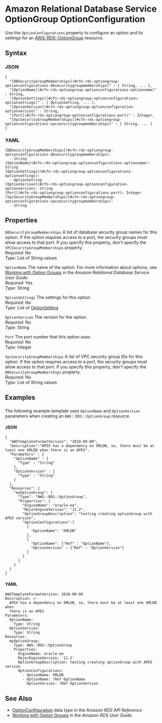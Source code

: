 # Amazon Relational Database Service OptionGroup OptionConfiguration<a name="aws-properties-rds-optiongroup-optionconfigurations"></a>

Use the `OptionConfigurations` property to configure an option and its settings for an [AWS::RDS::OptionGroup](aws-resource-rds-optiongroup.md) resource\.

## Syntax<a name="w13ab1c21c10d192c49c15b5"></a>

### JSON<a name="aws-properties-rds-optiongroup-optionconfigurations-syntax.json"></a>

```
{
  "[DBSecurityGroupMemberships](#cfn-rds-optiongroup-optionconfigurations-dbsecuritygroupmemberships)" : [ String, ... ],
  "[OptionName](#cfn-rds-optiongroup-optionconfigurations-optionname)" : String,
  "[OptionSettings](#cfn-rds-optiongroup-optionconfigurations-optionsettings)" : [ OptionSetting, ... ],
  "[OptionVersion](#cfn-rds-optiongroup-optionconfiguration-optionversion)" : String,
  "[Port](#cfn-rds-optiongroup-optionconfigurations-port)" : Integer,
  "[VpcSecurityGroupMemberships](#cfn-rds-optiongroup-optionconfigurations-vpcsecuritygroupmemberships)" : [ String, ... ]
}
```

### YAML<a name="aws-properties-rds-optiongroup-optionconfigurations-syntax.yaml"></a>

```
[DBSecurityGroupMemberships](#cfn-rds-optiongroup-optionconfigurations-dbsecuritygroupmemberships):
  - String
[OptionName](#cfn-rds-optiongroup-optionconfigurations-optionname): String
[OptionSettings](#cfn-rds-optiongroup-optionconfigurations-optionsettings):
  - OptionSetting
[OptionVersion](#cfn-rds-optiongroup-optionconfiguration-optionversion): String
[Port](#cfn-rds-optiongroup-optionconfigurations-port): Integer
[VpcSecurityGroupMemberships](#cfn-rds-optiongroup-optionconfigurations-vpcsecuritygroupmemberships):
  - String
```

## Properties<a name="w13ab1c21c10d192c49c15b7"></a>

`DBSecurityGroupMemberships`  <a name="cfn-rds-optiongroup-optionconfigurations-dbsecuritygroupmemberships"></a>
A list of database security group names for this option\. If the option requires access to a port, the security groups must allow access to that port\. If you specify this property, don't specify the `VPCSecurityGroupMemberships` property\.  
*Required*: No  
*Type*: List of String values

`OptionName`  <a name="cfn-rds-optiongroup-optionconfigurations-optionname"></a>
The name of the option\. For more information about options, see [Working with Option Groups](https://docs.aws.amazon.com/AmazonRDS/latest/UserGuide/USER_WorkingWithOptionGroups.html) in the *Amazon Relational Database Service User Guide*\.  
*Required*: Yes  
*Type*: String

`OptionSettings`  <a name="cfn-rds-optiongroup-optionconfigurations-optionsettings"></a>
The settings for this option\.  
*Required*: No  
*Type*: List of [OptionSetting](aws-properties-rds-optiongroup-optionconfigurations-optionsettings.md)

`OptionVersion`  <a name="cfn-rds-optiongroup-optionconfiguration-optionversion"></a>
The version for the option\.  
*Required*: No  
*Type*: String

`Port`  <a name="cfn-rds-optiongroup-optionconfigurations-port"></a>
The port number that this option uses\.  
*Required*: No  
*Type*: Integer

`VpcSecurityGroupMemberships`  <a name="cfn-rds-optiongroup-optionconfigurations-vpcsecuritygroupmemberships"></a>
A list of VPC security group IDs for this option\. If the option requires access to a port, the security groups must allow access to that port\. If you specify this property, don't specify the `DBSecurityGroupMemberships` property\.  
*Required*: No  
*Type*: List of String values

## Examples<a name="aws-properties-rds-optiongroup-optionconfiguration-examples"></a>

### <a name="aws-properties-rds-optiongroup-optionconfiguration-example1"></a>

The following example template uses `OptionName` and `OptionVersion` parameters when creating an `AWS::RDS::OptionGroup` resource\.

#### JSON<a name="aws-properties-rds-optiongroup-optionconfiguration-example1.json"></a>

```
{
  "AWSTemplateFormatVersion": "2010-09-09",
  "Description":"APEX has a dependency on XMLDB, so, there must be at least one XMLDB when there is an APEX",
  "Parameters" : {
    "OptionName" : {
      "Type" : "String"
    },
    "OptionVersion" : {
      "Type" : "String"
    }
  },
  "Resources": {
    "myOptionGroup": {
      "Type": "AWS::RDS::OptionGroup",
      "Properties": {
        "EngineName": "oracle-ee",
        "MajorEngineVersion": "11.2",
        "OptionGroupDescription": "testing creating optionGroup with APEX version",
        "OptionConfigurations":[
          {
            "OptionName": "XMLDB"
          },
          {
            "OptionName": {"Ref" : "OptionName"},
            "OptionVersion" : {"Ref" : "OptionVersion"}
          }
        ]
      }
    }
  }
}
```

#### YAML<a name="aws-properties-rds-optiongroup-optionconfiguration-example1.yaml"></a>

```
AWSTemplateFormatVersion: 2010-09-09
Description: >-
  APEX has a dependency on XMLDB, so, there must be at least one XMLDB when
  there is an APEX
Parameters:
  OptionName:
    Type: String
  OptionVersion:
    Type: String
Resources:
  myOptionGroup:
    Type: AWS::RDS::OptionGroup
    Properties:
      EngineName: oracle-ee
      MajorEngineVersion: '11.2'
      OptionGroupDescription: testing creating optionGroup with APEX version
      OptionConfigurations:
        - OptionName: XMLDB
        - OptionName: !Ref OptionName
          OptionVersion: !Ref OptionVersion
```

## See Also<a name="aws-properties-rds-optiongroup-optionconfiguration-seealso"></a>
+ [OptionConfiguration](https://docs.aws.amazon.com/AmazonRDS/latest/APIReference/API_OptionConfiguration.html) data type in the *Amazon RDS API Reference*
+ [Working with Option Groups](https://docs.aws.amazon.com/AmazonRDS/latest/UserGuide/USER_WorkingWithOptionGroups.html) in the *Amazon RDS User Guide*